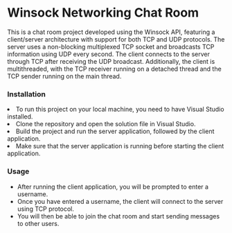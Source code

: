 <h1>Winsock Networking Chat Room</h1>
This is a chat room project developed using the Winsock API, featuring a client/server architecture with support for both TCP and UDP protocols. The server uses a non-blocking multiplexed TCP socket and broadcasts TCP information using UDP every second. The client connects to the server through TCP after receiving the UDP broadcast. Additionally, the client is multithreaded, with the TCP receiver running on a detached thread and the TCP sender running on the main thread.

<h3>Installation</h3
<ul>
<li>To run this project on your local machine, you need to have Visual Studio installed.</li>
<li>Clone the repository and open the solution file in Visual Studio.</li>
<li>Build the project and run the server application, followed by the client application.</li>
<li>Make sure that the server application is running before starting the client application.</li>
</ul>

<h3>Usage</h3>
<ul>
<li>After running the client application, you will be prompted to enter a username.</li>
<li>Once you have entered a username, the client will connect to the server using TCP protocol.</li>
<li>You will then be able to join the chat room and start sending messages to other users.</li>
</ul>

